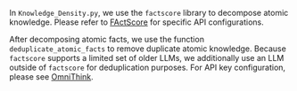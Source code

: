 In `Knowledge_Density.py`, we use the `factscore` library to decompose atomic knowledge. Please refer to [FActScore](https://github.com/shmsw25/FActScore) for specific API configurations.

After decomposing atomic facts, we use the function `deduplicate_atomic_facts` to remove duplicate atomic knowledge. 
Because `factscore` supports a limited set of older LLMs, we additionally use an LLM outside of `factscore` for deduplication purposes. 
For API key configuration, please see [OmniThink](https://github.com/zjunlp/OmniThink).